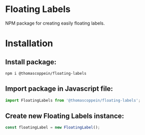 # Floating Labels

NPM package for creating easily floating labels.

# Installation

## Install package:

```
npm i @thomascoppein/floating-labels
```

## Import package in Javascript file:

```javascript
import FloatingLabels from '@thomascoppein/floating-labels';
```

## Create new Floating Labels instance:

```javascript
const floatingLabel = new FloatingLabel();
```
